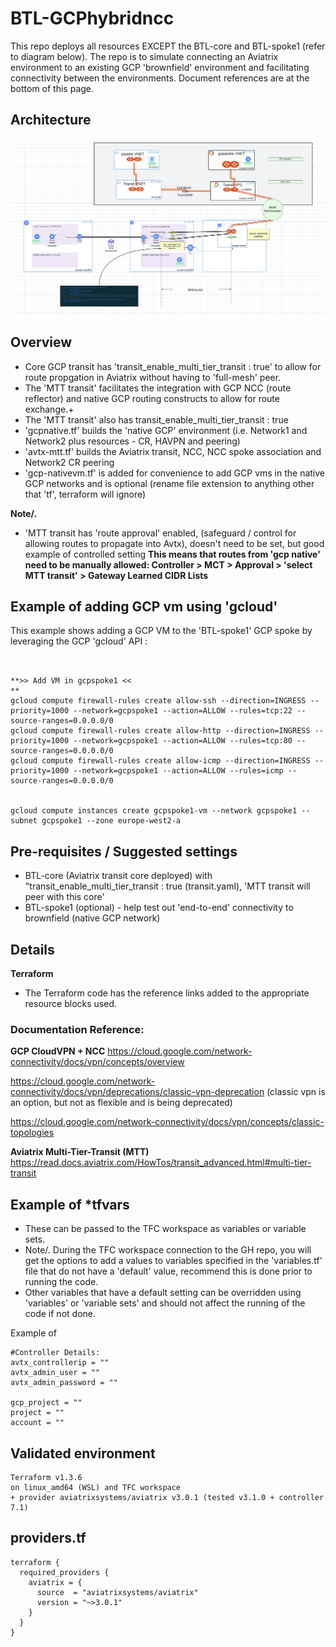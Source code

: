 # BTL-GCPhybridncc

This repo deploys all resources EXCEPT the BTL-core and BTL-spoke1 (refer to diagram below).
The repo is to simulate connecting an Aviatrix environment to an existing GCP 'brownfield' environment and facilitating connectivity
between the environments.   Document references are at the bottom of this page.


## Architecture
![Architecture](https://github.com/patelavtx/LabShare/blob/main/BTL-Hybridgcpncc.PNG)


## Overview
+ Core GCP transit has 'transit_enable_multi_tier_transit : true'  to allow for route propgation in Aviatrix without having to 'full-mesh' peer.
+ The 'MTT transit' facilitates the integration with GCP NCC (route reflector) and native GCP routing constructs to allow for route exchange.+
+ The 'MTT transit' also has transit_enable_multi_tier_transit : true
+ 'gcpnative.tf' builds the 'native GCP' environment  (i.e. Network1 and Network2 plus resources - CR, HAVPN and peering)
+ 'avtx-mtt.tf' builds the Aviatrix transit, NCC, NCC spoke association and Network2 CR peering 
+ 'gcp-nativevm.tf'  is added for convenience to add GCP vms in the native GCP networks and is optional (rename file extension to anything other that 'tf', terraform will ignore)

**Note/.**
+ 'MTT transit has 'route approval' enabled, (safeguard / control for allowing routes to propagate into Avtx), doesn't need to be set, but good example of controlled setting
**This means that routes from 'gcp native' need to be manually allowed:  Controller > MCT > Approval > 'select MTT transit' > Gateway Learned CIDR Lists**


## Example of adding GCP vm using 'gcloud'

This example shows adding a GCP VM to the 'BTL-spoke1' GCP spoke by leveraging the GCP 'gcloud' API  :
```


**>> Add VM in gcpspoke1 <<
**
gcloud compute firewall-rules create allow-ssh --direction=INGRESS --priority=1000 --network=gcpspoke1 --action=ALLOW --rules=tcp:22 --source-ranges=0.0.0.0/0
gcloud compute firewall-rules create allow-http --direction=INGRESS --priority=1000 --network=gcpspoke1 --action=ALLOW --rules=tcp:80 --source-ranges=0.0.0.0/0
gcloud compute firewall-rules create allow-icmp --direction=INGRESS --priority=1000 --network=gcpspoke1 --action=ALLOW --rules=icmp --source-ranges=0.0.0.0/0


gcloud compute instances create gcpspoke1-vm --network gcpspoke1 --subnet gcpspoke1 --zone europe-west2-a
```



## Pre-requisites / Suggested settings

+  BTL-core (Aviatrix transit core deployed)  with "transit_enable_multi_tier_transit : true (transit.yaml),  'MTT transit will peer with this core'
+  BTL-spoke1 (optional) -  help test out 'end-to-end' connectivity to brownfield (native GCP network)




## Details

**Terraform**

+  The Terraform code has the reference links added to the appropriate resource blocks used.




### Documentation Reference:

**GCP CloudVPN + NCC**
https://cloud.google.com/network-connectivity/docs/vpn/concepts/overview

https://cloud.google.com/network-connectivity/docs/vpn/deprecations/classic-vpn-deprecation   (classic vpn is an option, but not as flexible and is being deprecated)

https://cloud.google.com/network-connectivity/docs/vpn/concepts/classic-topologies


**Aviatrix Multi-Tier-Transit (MTT)**
https://read.docs.aviatrix.com/HowTos/transit_advanced.html#multi-tier-transit



## Example of *tfvars 

+ These can be passed to the TFC workspace as variables or variable sets.  
+ Note/.  During the TFC workspace connection to the GH repo, you will get the options to add a values to variables specified in the 'variables.tf' file that do not have a 'default' value, recommend this is done prior to running the code.  
+ Other variables that have a default setting can be overridden using 'variables' or 'variable sets' and should not affect the running of the code if not done.


Example of 

```
#Controller Details:
avtx_controllerip = ""
avtx_admin_user = ""
avtx_admin_password = ""

gcp_project = ""
project = ""
account = ""

```



## Validated environment
```
Terraform v1.3.6
on linux_amd64 (WSL) and TFC workspace
+ provider aviatrixsystems/aviatrix v3.0.1 (tested v3.1.0 + controller 7.1)

```

## providers.tf
```
terraform {
  required_providers {
    aviatrix = {
      source  = "aviatrixsystems/aviatrix"
      version = "~>3.0.1"
    }
  }
}

